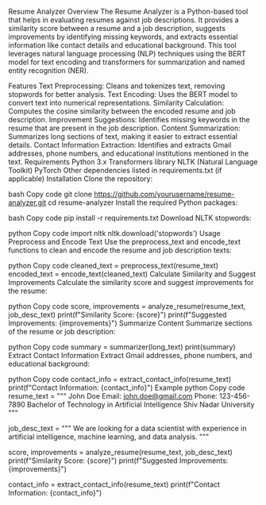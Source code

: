 Resume Analyzer
Overview
The Resume Analyzer is a Python-based tool that helps in evaluating resumes against job descriptions. It provides a similarity score between a resume and a job description, suggests improvements by identifying missing keywords, and extracts essential information like contact details and educational background. This tool leverages natural language processing (NLP) techniques using the BERT model for text encoding and transformers for summarization and named entity recognition (NER).

Features
Text Preprocessing: Cleans and tokenizes text, removing stopwords for better analysis.
Text Encoding: Uses the BERT model to convert text into numerical representations.
Similarity Calculation: Computes the cosine similarity between the encoded resume and job description.
Improvement Suggestions: Identifies missing keywords in the resume that are present in the job description.
Content Summarization: Summarizes long sections of text, making it easier to extract essential details.
Contact Information Extraction: Identifies and extracts Gmail addresses, phone numbers, and educational institutions mentioned in the text.
Requirements
Python 3.x
Transformers library
NLTK (Natural Language Toolkit)
PyTorch
Other dependencies listed in requirements.txt (if applicable)
Installation
Clone the repository:

bash
Copy code
git clone https://github.com/yourusername/resume-analyzer.git
cd resume-analyzer
Install the required Python packages:

bash
Copy code
pip install -r requirements.txt
Download NLTK stopwords:

python
Copy code
import nltk
nltk.download('stopwords')
Usage
Preprocess and Encode Text
Use the preprocess_text and encode_text functions to clean and encode the resume and job description texts:

python
Copy code
cleaned_text = preprocess_text(resume_text)
encoded_text = encode_text(cleaned_text)
Calculate Similarity and Suggest Improvements
Calculate the similarity score and suggest improvements for the resume:

python
Copy code
score, improvements = analyze_resume(resume_text, job_desc_text)
print(f"Similarity Score: {score}")
print(f"Suggested Improvements: {improvements}")
Summarize Content
Summarize sections of the resume or job description:

python
Copy code
summary = summarizer(long_text)
print(summary)
Extract Contact Information
Extract Gmail addresses, phone numbers, and educational background:

python
Copy code
contact_info = extract_contact_info(resume_text)
print(f"Contact Information: {contact_info}")
Example
python
Copy code
resume_text = """
John Doe
Email: john.doe@gmail.com
Phone: 123-456-7890
Bachelor of Technology in Artificial Intelligence
Shiv Nadar University
"""

job_desc_text = """
We are looking for a data scientist with experience in artificial intelligence, machine learning, and data analysis.
"""

score, improvements = analyze_resume(resume_text, job_desc_text)
print(f"Similarity Score: {score}")
print(f"Suggested Improvements: {improvements}")

contact_info = extract_contact_info(resume_text)
print(f"Contact Information: {contact_info}")
